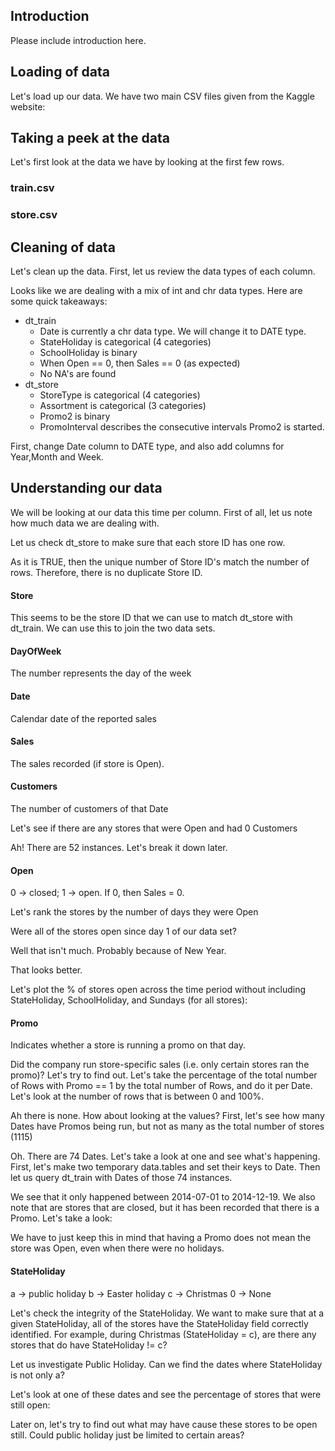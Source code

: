 Introduction
------------

Please include introduction here.

Loading of data
---------------

Let's load up our data. We have two main CSV files given from the Kaggle website:

Taking a peek at the data
-------------------------

Let's first look at the data we have by looking at the first few rows.

### train.csv

### store.csv

Cleaning of data
----------------

Let's clean up the data. First, let us review the data types of each column.

Looks like we are dealing with a mix of int and chr data types. Here are some quick takeaways:

-   dt\_train
    -   Date is currently a chr data type. We will change it to DATE type.
    -   StateHoliday is categorical (4 categories)
    -   SchoolHoliday is binary
    -   When Open == 0, then Sales == 0 (as expected)
    -   No NA's are found
-   dt\_store
    -   StoreType is categorical (4 categories)
    -   Assortment is categorical (3 categories)
    -   Promo2 is binary
    -   PromoInterval describes the consecutive intervals Promo2 is started.

First, change Date column to DATE type, and also add columns for Year,Month and Week.

Understanding our data
----------------------

We will be looking at our data this time per column. First of all, let us note how much data we are dealing with.

Let us check dt\_store to make sure that each store ID has one row.

As it is TRUE, then the unique number of Store ID's match the number of rows. Therefore, there is no duplicate Store ID.

#### Store

This seems to be the store ID that we can use to match dt\_store with dt\_train. We can use this to join the two data sets.

#### DayOfWeek

The number represents the day of the week

#### Date

Calendar date of the reported sales

#### Sales

The sales recorded (if store is Open).

#### Customers

The number of customers of that Date

Let's see if there are any stores that were Open and had 0 Customers

Ah! There are 52 instances. Let's break it down later.

#### Open

0 -&gt; closed; 1 -&gt; open. If 0, then Sales = 0.

Let's rank the stores by the number of days they were Open

Were all of the stores open since day 1 of our data set?

Well that isn't much. Probably because of New Year.

That looks better.

Let's plot the % of stores open across the time period without including StateHoliday, SchoolHoliday, and Sundays (for all stores):

#### Promo

Indicates whether a store is running a promo on that day.

Did the company run store-specific sales (i.e. only certain stores ran the promo)? Let's try to find out. Let's take the percentage of the total number of Rows with Promo == 1 by the total number of Rows, and do it per Date. Let's look at the number of rows that is between 0 and 100%.

Ah there is none. How about looking at the values? First, let's see how many Dates have Promos being run, but not as many as the total number of stores (1115)

Oh. There are 74 Dates. Let's take a look at one and see what's happening. First, let's make two temporary data.tables and set their keys to Date. Then let us query dt\_train with Dates of those 74 instances.

We see that it only happened between 2014-07-01 to 2014-12-19. We also note that are stores that are closed, but it has been recorded that there is a Promo. Let's take a look:

We have to just keep this in mind that having a Promo does not mean the store was Open, even when there were no holidays.

#### StateHoliday

a -&gt; public holiday b -&gt; Easter holiday c -&gt; Christmas 0 -&gt; None

Let's check the integrity of the StateHoliday. We want to make sure that at a given StateHoliday, all of the stores have the StateHoliday field correctly identified. For example, during Christmas (StateHoliday = c), are there any stores that do have StateHoliday != c?

Let us investigate Public Holiday. Can we find the dates where StateHoliday is not only a?

Let's look at one of these dates and see the percentage of stores that were still open:

Later on, let's try to find out what may have cause these stores to be open still. Could public holiday just be limited to certain areas?

